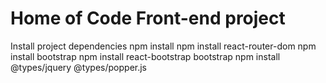 # Home of Code Front-end project
Install project dependencies
npm install
npm install react-router-dom
npm install bootstrap
npm install react-bootstrap bootstrap
npm install @types/jquery @types/popper.js
